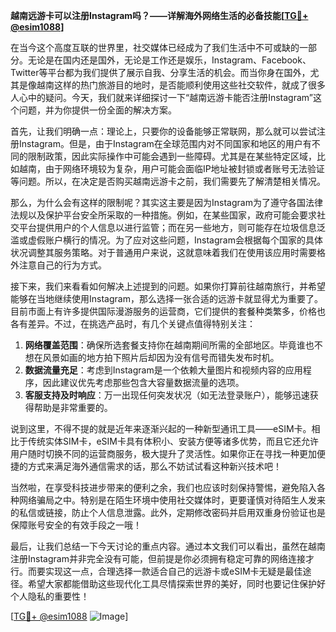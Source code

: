 **越南远游卡可以注册Instagram吗？——详解海外网络生活的必备技能[[TG💪+ @esim1088](https://t.me/s/esim1088)]**

在当今这个高度互联的世界里，社交媒体已经成为了我们生活中不可或缺的一部分。无论是在国内还是国外，无论是工作还是娱乐，Instagram、Facebook、Twitter等平台都为我们提供了展示自我、分享生活的机会。而当你身在国外，尤其是像越南这样的热门旅游目的地时，是否能顺利使用这些社交软件，就成了很多人心中的疑问。今天，我们就来详细探讨一下“越南远游卡能否注册Instagram”这个问题，并为你提供一份全面的解决方案。

首先，让我们明确一点：理论上，只要你的设备能够正常联网，那么就可以尝试注册Instagram。但是，由于Instagram在全球范围内对不同国家和地区的用户有不同的限制政策，因此实际操作中可能会遇到一些障碍。尤其是在某些特定区域，比如越南，由于网络环境较为复杂，用户可能会面临IP地址被封锁或者账号无法验证等问题。所以，在决定是否购买越南远游卡之前，我们需要先了解清楚相关情况。

那么，为什么会有这样的限制呢？其实这主要是因为Instagram为了遵守各国法律法规以及保护平台安全所采取的一种措施。例如，在某些国家，政府可能会要求社交平台提供用户的个人信息以进行监管；而在另一些地方，则可能存在垃圾信息泛滥或虚假账户横行的情况。为了应对这些问题，Instagram会根据每个国家的具体状况调整其服务策略。对于普通用户来说，这就意味着我们在使用该应用时需要格外注意自己的行为方式。

接下来，我们来看看如何解决上述提到的问题。如果你打算前往越南旅行，并希望能够在当地继续使用Instagram，那么选择一张合适的远游卡就显得尤为重要了。目前市面上有许多提供国际漫游服务的运营商，它们提供的套餐种类繁多，价格也各有差异。不过，在挑选产品时，有几个关键点值得特别关注：

1. **网络覆盖范围**：确保所选套餐支持你在越南期间所需的全部地区。毕竟谁也不想在风景如画的地方拍下照片后却因为没有信号而错失发布时机。
2. **数据流量充足**：考虑到Instagram是一个依赖大量图片和视频内容的应用程序，因此建议优先考虑那些包含大容量数据流量的选项。
3. **客服支持及时响应**：万一出现任何突发状况（如无法登录账户），能够迅速获得帮助是非常重要的。

说到这里，不得不提的就是近年来逐渐兴起的一种新型通讯工具——eSIM卡。相比于传统实体SIM卡，eSIM卡具有体积小、安装方便等诸多优势，而且它还允许用户随时切换不同的运营商服务，极大提升了灵活性。如果你正在寻找一种更加便捷的方式来满足海外通信需求的话，那么不妨试试看这种新兴技术吧！

当然啦，在享受科技进步带来的便利之余，我们也应该时刻保持警惕，避免陷入各种网络骗局之中。特别是在陌生环境中使用社交媒体时，更要谨慎对待陌生人发来的私信或链接，防止个人信息泄露。此外，定期修改密码并启用双重身份验证也是保障账号安全的有效手段之一哦！

最后，让我们总结一下今天讨论的重点内容。通过本文我们可以看出，虽然在越南注册Instagram并非完全没有可能，但前提是你必须拥有稳定可靠的网络连接才行。而要实现这一点，合理选择一款适合自己的远游卡或eSIM卡无疑是最佳途径。希望大家都能借助这些现代化工具尽情探索世界的美好，同时也要记住保护好个人隐私的重要性！

[[TG💪+ @esim1088](https://t.me/s/esim1088) ![Image](https://i.postimg.cc/4NQfJmqS/Snipaste-2025-05-13-00-14-12.png)]